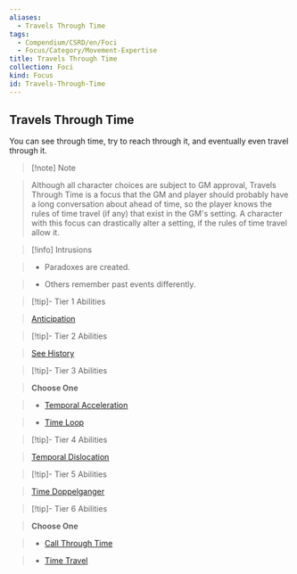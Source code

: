 ```yaml
---
aliases:
  - Travels Through Time
tags:
  - Compendium/CSRD/en/Foci
  - Focus/Category/Movement-Expertise
title: Travels Through Time
collection: Foci
kind: Focus
id: Travels-Through-Time
---
```

## Travels Through Time    
You can see through time, try to reach through it, and eventually even travel through it.    
  
>[!note] Note    
>Although all character choices are subject to GM approval, Travels Through Time is a focus that the GM and player should probably have a long conversation about ahead of time, so the player knows the rules of time travel (if any) that exist in the GM's setting. A character with this focus can drastically alter a setting, if the rules of time travel allow it.   
    
  
>[!info] Intrusions    
>- Paradoxes are created.    
>- Others remember past events differently.    
  
  
>[!tip]- Tier 1 Abilities    
> [Anticipation](Anticipation.md)    
  
  
>[!tip]- Tier 2 Abilities    
> [See History](See-History.md)    
  
  
>[!tip]- Tier 3 Abilities    
> **Choose One**    
>- [Temporal Acceleration](Temporal-Acceleration.md)    
>- [Time Loop](Time-Loop.md)    
  
  
>[!tip]- Tier 4 Abilities    
> [Temporal Dislocation](Temporal-Dislocation.md)    
  
  
>[!tip]- Tier 5 Abilities    
> [Time Doppelganger](Time-Doppelganger.md)    
  
  
>[!tip]- Tier 6 Abilities    
> **Choose One**    
>- [Call Through Time](Call-Through-Time.md)    
>- [Time Travel](Time-Travel.md)
